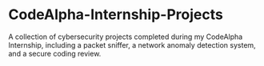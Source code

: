 # CodeAlpha-Internship-Projects
A collection of cybersecurity projects completed during my CodeAlpha Internship, including a packet sniffer, a network anomaly detection system, and a secure coding review.
